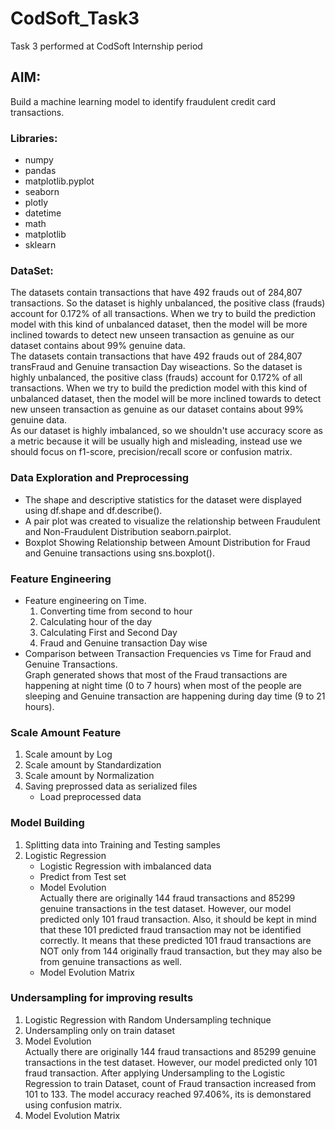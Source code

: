 # CodSoft_Task3
Task 3 performed at CodSoft Internship period<br>

## AIM:
Build a machine learning model to identify fraudulent credit card transactions. 

### Libraries:
- numpy
- pandas 
- matplotlib.pyplot
- seaborn 
- plotly
- datetime
- math
- matplotlib
- sklearn

### DataSet:
The datasets contain transactions that have 492 frauds out of 284,807 transactions. So the dataset is highly unbalanced, the positive class (frauds) account for 0.172% of all transactions. When we try to build the prediction model with this kind of unbalanced dataset, then the model will be more inclined towards to detect new unseen transaction as genuine as our dataset contains about 99% genuine data.<br>
The datasets contain transactions that have 492 frauds out of 284,807 transFraud and Genuine transaction Day wiseactions. So the dataset is highly unbalanced, the positive class (frauds) account for 0.172% of all transactions. When we try to build the prediction model with this kind of unbalanced dataset, then the model will be more inclined towards to detect new unseen transaction as genuine as our dataset contains about 99% genuine data.<br>
As our dataset is highly imbalanced, so we shouldn't use accuracy score as a metric because it will be usually high and misleading, instead use we should focus on f1-score, precision/recall score or confusion matrix.

### Data Exploration and Preprocessing
- The shape and descriptive statistics for the dataset were displayed using df.shape and df.describe().
- A pair plot was created to visualize the relationship between Fraudulent and Non-Fraudulent Distribution seaborn.pairplot.
- Boxplot Showing Relationship between Amount Distribution for Fraud and Genuine transactions using sns.boxplot().

### Feature Engineering
- Feature engineering on Time.
  1. Converting time from second to hour
  2. Calculating hour of the day
  3. Calculating First and Second Day
  4. Fraud and Genuine transaction Day wise
- Comparison between Transaction Frequencies vs Time for Fraud and Genuine Transactions.<br>
   Graph generated shows that most of the Fraud transactions are happening at night time (0 to 7 hours) when most of the people are sleeping and Genuine transaction are happening during day time (9 to 21 hours).

### Scale Amount Feature
1. Scale amount by Log
2. Scale amount by Standardization
3. Scale amount by Normalization
4. Saving preprossed data as serialized files
   - Load preprocessed data
### Model Building
1. Splitting data into Training and Testing samples
2. Logistic Regression
   - Logistic Regression with imbalanced data
   - Predict from Test set
   - Model Evolution<br>
     Actually there are originally 144 fraud transactions and 85299 genuine transactions in the test dataset. However, our model predicted only 101 fraud transaction. Also, it should be kept in mind that these        101 predicted fraud transaction may not be identified correctly. It means that these predicted 101 fraud transactions are NOT only from 144 originally fraud transaction, but they may also be from genuine         transactions as well.
   - Model Evolution Matrix

### Undersampling for improving results
1. Logistic Regression with Random Undersampling technique
2. Undersampling only on train dataset
3. Model Evolution<br>
     Actually there are originally 144 fraud transactions and 85299 genuine transactions in the test dataset. However, our model predicted only 101 fraud transaction. After applying Undersampling to the Logistic Regression to train Dataset, count of Fraud transaction increased from 101 to 133. The model accuracy reached 97.406%, its is demonstared using confusion matrix.
4. Model Evolution Matrix

